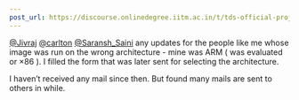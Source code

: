 ```yaml
---
post_url: https://discourse.onlinedegree.iitm.ac.in/t/tds-official-project1-discrepencies/171141/174
---
```

[@Jivraj](/u/jivraj) [@carlton](/u/carlton) [@Saransh\_Saini](/u/saransh_saini) any updates for the people like me whose image was run on the wrong architecture - mine was ARM ( was evaluated or ×86 ). I filled the form that was later sent for selecting the architecture.

I haven’t received any mail since then. But found many mails are sent to others in while.